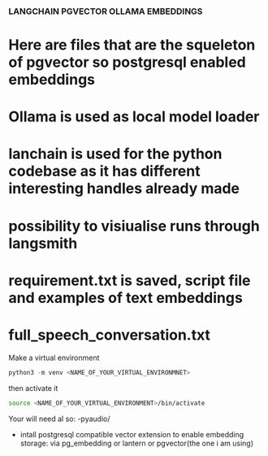 ### LANGCHAIN PGVECTOR OLLAMA EMBEDDINGS

# Here are files that are the squeleton of pgvector so postgresql enabled embeddings
# Ollama is used as local model loader
# lanchain is used for the python codebase as it has different interesting handles already made
# possibility to visiualise runs through langsmith

# requirement.txt is saved, script file and examples of text embeddings

#  full_speech_conversation.txt

Make a virtual environment
```python
python3 -m venv <NAME_OF_YOUR_VIRTUAL_ENVIRONMNET>
```
then activate it
```bash
source <NAME_OF_YOUR_VIRTUAL_ENVIRONMENT>/bin/activate
```

Your will need al so:
-pyaudio/
- intall postgresql compatible vector extension to enable embedding storage: via pg_embedding or lantern or  pgvector(the one i am using)
